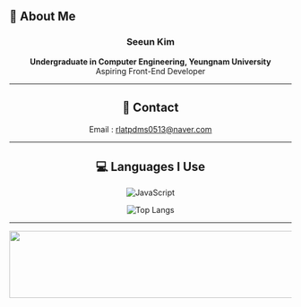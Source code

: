 ## 👋 About Me

<div align="center">

### Seeun Kim  
**Undergraduate in Computer Engineering, Yeungnam University**  
Aspiring Front-End Developer

---

## 📧 Contact  
Email : rlatpdms0513@naver.com

---

## 💻 Languages I Use

![JavaScript](https://img.shields.io/badge/javascript-%23323330.svg?style=for-the-badge&logo=javascript&logoColor=%23F7DF1E)

![Top Langs](https://github-readme-stats.vercel.app/api/top-langs/?username=jaeho13&layout=compact)

---

<a href="https://www.gitanimals.org/en_US?utm_medium=image&utm_source=seeeeeeeeun&utm_content=line">
  <img
    src="https://render.gitanimals.org/lines/seeeeeeeeun"
    width="600"
    height="120"
  />
</a>

</div>
